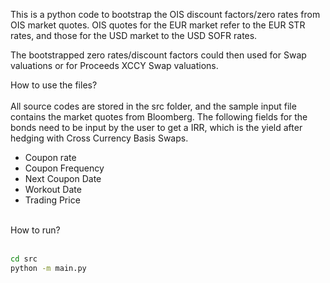 This is a python code to bootstrap the OIS discount factors/zero rates from OIS market quotes. OIS quotes for the EUR market refer to the EUR STR rates, and those for the USD market to the USD SOFR rates.

The bootstrapped zero rates/discount factors could then used for Swap valuations or for Proceeds XCCY Swap valuations.

How to use the files?<br> <br>
All source codes are stored in the src folder, and the sample input file contains the market quotes from Bloomberg. The following fields for the bonds need to be input by the user to get a IRR, which is the yield after hedging with Cross Currency Basis Swaps.

<ul>
  <li> Coupon rate
  <li> Coupon Frequency
  <li> Next Coupon Date
   <li> Workout Date
   <li> Trading Price
      
</ul>

<br>
How to run?
<br><br>

```bash
cd src
python -m main.py
```

